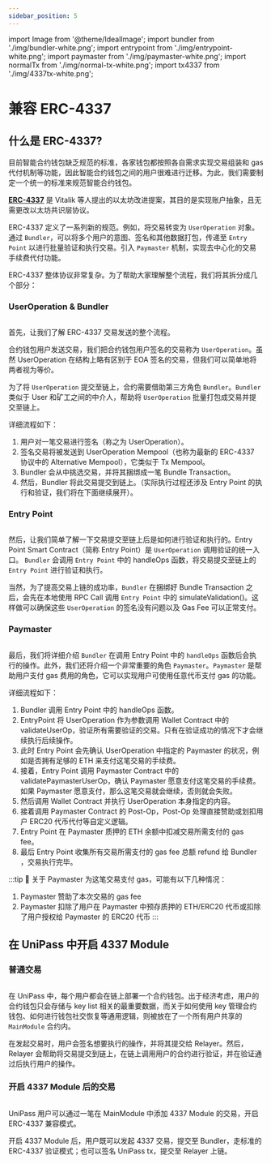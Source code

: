 ```yaml
---
sidebar_position: 5
---
```


import Image from '@theme/IdealImage';
import bundler from './img/bundler-white.png';
import entrypoint from './img/entrypoint-white.png';
import paymaster from './img/paymaster-white.png';
import normalTx from './img/normal-tx-white.png';
import tx4337 from './img/4337tx-white.png';

# 兼容 ERC-4337

## 什么是 ERC-4337?

目前智能合约钱包缺乏规范的标准，各家钱包都按照各自需求实现交易组装和 gas 代付机制等功能，因此智能合约钱包之间的用户很难进行迁移。为此，我们需要制定一个统一的标准来规范智能合约钱包。

[**ERC-4337**](https://eips.ethereum.org/EIPS/eip-4337) 是 Vitalik 等人提出的以太坊改进提案，其目的是实现账户抽象，且无需更改以太坊共识层协议。

ERC-4337 定义了一系列新的规范。例如，将交易转变为 `UserOperation` 对象。通过 `Bundler`，可以将多个用户的意图、签名和其他数据打包，传递至 `Entry Point` 以进行批量验证和执行交易。引入 `Paymaster` 机制，实现去中心化的交易手续费代付功能。

ERC-4337 整体协议非常复杂。为了帮助大家理解整个流程，我们将其拆分成几个部分：

### UserOperation & Bundler

<Image img={bundler} />

首先，让我们了解 ERC-4337 交易发送的整个流程。

合约钱包用户发送交易，我们把合约钱包用户签名的交易称为 `UserOperation`。虽然 UserOperation 在结构上略有区别于 EOA 签名的交易，但我们可以简单地将两者视为等价。

为了将 `UserOperation` 提交至链上，合约需要借助第三方角色 `Bundler`。`Bundler` 类似于 User 和矿工之间的中介人，帮助将 `UserOperation` 批量打包成交易并提交至链上。

详细流程如下：

1. 用户对一笔交易进行签名（称之为 UserOperation）。
2. 签名交易将被发送到 UserOperation Mempool（也称为最新的 ERC-4337 协议中的 Alternative Mempool），它类似于 Tx Mempool。
3. Bundler 会从中挑选交易，并将其捆绑成一笔 Bundle Transaction。
4. 然后，Bundler 将此交易提交到链上。（实际执行过程还涉及 Entry Point 的执行和验证，我们将在下面继续展开）。

### Entry Point

<Image img={entrypoint} />

然后，让我们简单了解一下交易提交至链上后是如何进行验证和执行的。Entry Point Smart Contract（简称 Entry Point）是 `UserOperation` 调用验证的统一入口。 `Bundler` 会调用 `Entry Point` 中的 handleOps 函数，将交易提交至链上的 `Entry Point` 进行验证和执行。

当然，为了提高交易上链的成功率，`Bundler` 在捆绑好 Bundle Transaction 之后，会先在本地使用 RPC Call 调用 `Entry Point` 中的 simulateValidation()。这样做可以确保这些 `UserOperation` 的签名没有问题以及 Gas Fee 可以正常支付。

### Paymaster

<Image img={paymaster} />

最后，我们将详细介绍 `Bundler` 在调用 Entry Point 中的 `handleOps` 函数后会执行的操作。此外，我们还将介绍一个非常重要的角色 `Paymaster`。`Paymaster` 是帮助用户支付 gas 费用的角色，它可以实现用户可使用任意代币支付 gas 的功能。

详细流程如下：

1. Bundler 调用 Entry Point 中的 handleOps 函数。
2. EntryPoint 将 UserOperation 作为参数调用 Wallet Contract 中的 validateUserOp，验证所有需要验证的交易。只有在验证成功的情况下才会继续执行后续操作。
3. 此时 Entry Point 会先确认 UserOperation 中指定的 Paymaster 的状况，例如是否拥有足够的 ETH 来支付这笔交易的手续费。
4. 接着，Entry Point 调用 Paymaster Contract 中的 validatePaymasterUserOp，确认 Paymaster 愿意支付这笔交易的手续费。如果 Paymaster 愿意支付，那么这笔交易就会继续，否则就会失败。
5. 然后调用 Wallet Contract 并执行 UserOperation 本身指定的内容。
6. 接着调用 Paymaster Contract 的 Post-Op，Post-Op 处理直接赞助或划扣用户 ERC20 代币代付等自定义逻辑。
7. Entry Point 在 Paymaster 质押的 ETH 余额中扣减交易所需支付的 gas fee。
8. 最后 Entry Point 收集所有交易所需支付的 gas fee 总额 refund 给 Bundler ，交易执行完毕。

:::tip 📌 关于 Paymaster 为这笔交易支付 gas，可能有以下几种情况：
1. Paymaster 赞助了本次交易的 gas fee
2. Paymaster 扣除了用户在 Paymaster 中预存质押的 ETH/ERC20 代币或扣除了用户授权给 Paymaster 的 ERC20 代币
:::

## 在 UniPass 中开启 4337 Module

### 普通交易

<Image img={normalTx} />

在 UniPass 中，每个用户都会在链上部署一个合约钱包。出于经济考虑，用户的合约钱包只会存储与 key list 相关的最重要数据，而关于如何使用 key 管理合约钱包、如何进行钱包社交恢复等通用逻辑，则被放在了一个所有用户共享的 `MainModule` 合约内。

在发起交易时，用户会签名想要执行的操作，并将其提交给 Relayer。然后，Relayer 会帮助将交易提交到链上，在链上调用用户的合约进行验证，并在验证通过后执行用户的操作。

### 开启 4337 Module 后的交易

<Image img={tx4337} />

UniPass 用户可以通过一笔在 MainModule 中添加 4337 Module 的交易，开启 ERC-4337 兼容模式。

开启 4337 Module 后，用户既可以发起 4337 交易，提交至 Bundler，走标准的 ERC-4337 验证模式；也可以签名 UniPass tx，提交至 Relayer 上链。